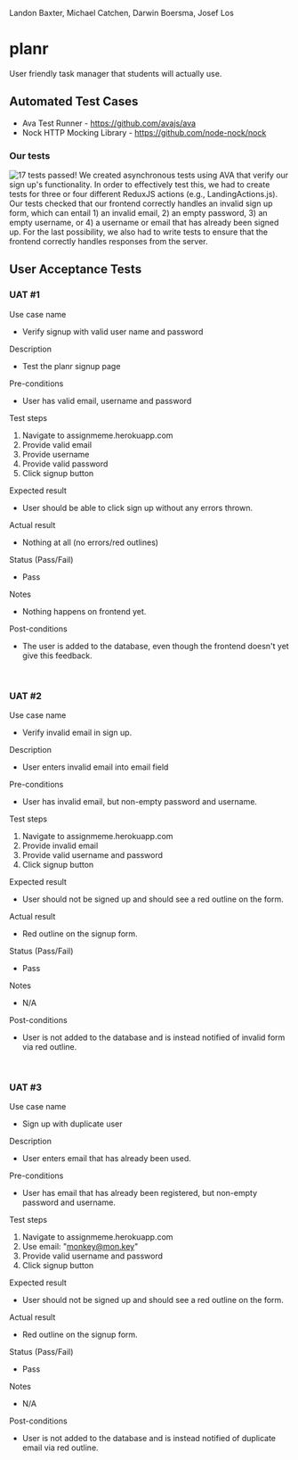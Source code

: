 Landon Baxter, Michael Catchen, Darwin Boersma, Josef Los

# planr
User friendly task manager that students will actually use.

## Automated Test Cases

* Ava Test Runner - https://github.com/avajs/ava
* Nock HTTP Mocking Library - https://github.com/node-nock/nock

### Our tests

![17 tests passed!](http://i.imgur.com/ZwbqYaB.png "Image")
We created asynchronous tests using AVA that verify our sign up's functionality. In order to effectively test this, we had to create tests for three or four different ReduxJS actions (e.g., LandingActions.js). Our tests checked that our frontend correctly handles an invalid sign up form, which can entail 1) an invalid email, 2) an empty password, 3) an empty username, or 4) a username or email that has already been signed up. For the last possibility, we also had to write tests to ensure that the frontend correctly handles responses from the server.
## User Acceptance Tests

### UAT #1
Use case name  

* Verify signup with valid user name and password  

Description  

* Test the planr signup page  

Pre-conditions  

* User has valid email, username and password 

Test steps  

1. Navigate to assignmeme.herokuapp.com  
2. Provide valid email  
3. Provide username  
3. Provide valid password  
4. Click signup button  

Expected result  

* User should be able to click sign up without any errors thrown. 

Actual result  

* Nothing at all (no errors/red outlines)

Status (Pass/Fail)  

* Pass  

Notes  

* Nothing happens on frontend yet.   

Post-conditions  

* The user is added to the database, even though the frontend doesn't yet give this feedback. 

&nbsp;  
### UAT #2
Use case name  
  
* Verify invalid email in sign up.  

Description  
  
* User enters invalid email into email field  

Pre-conditions  

* User has invalid email, but non-empty password and username.  

Test steps  

1. Navigate to assignmeme.herokuapp.com  
2. Provide invalid email  
3. Provide valid username and password  
4. Click signup button 

Expected result  

* User should not be signed up and should see a red outline on the form.  

Actual result  

* Red outline on the signup form.  

Status (Pass/Fail)  

* Pass  

Notes  

* N/A  

Post-conditions  

* User is not added to the database and is instead notified of invalid form via red outline.  

&nbsp;  
### UAT #3

Use case name  

* Sign up with duplicate user   

Description  

* User enters email that has already been used.  

Pre-conditions  

* User has email that has already been registered, but non-empty password and username.  

Test steps  

1. Navigate to assignmeme.herokuapp.com  
2. Use email: "monkey@mon.key"  
3. Provide valid username and password  
4. Click signup button  

Expected result  

* User should not be signed up and should see a red outline on the form.  

Actual result  

* Red outline on the signup form.  

Status (Pass/Fail)  

* Pass  

Notes

* N/A  

Post-conditions  

* User is not added to the database and is instead notified of duplicate email via red outline.  
